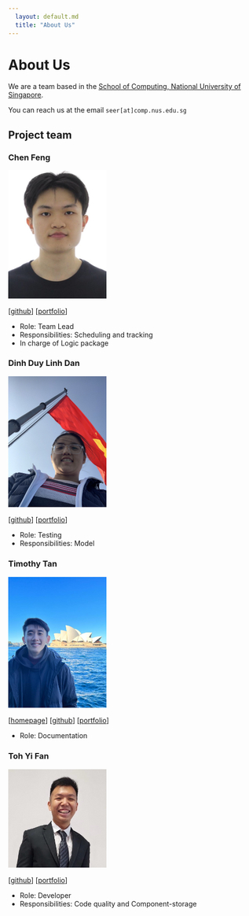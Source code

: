 ```yaml
---
  layout: default.md
  title: "About Us"
---
```


# About Us

We are a team based in the [School of Computing, National University of Singapore](http://www.comp.nus.edu.sg).

You can reach us at the email `seer[at]comp.nus.edu.sg`

## Project team

### Chen Feng

<img src="images/feng1231.png" width="200px">

[[github](https://github.com/feng1231)]
[[portfolio](team/johndoe.md)]

* Role: Team Lead
* Responsibilities: Scheduling and tracking
* In charge of Logic package

### Dinh Duy Linh Dan

<img src="images/denniedan.png" width="200px">

[[github](http://github.com/DennieDan)]
[[portfolio](team/johndoe.md)]

* Role: Testing
* Responsibilities: Model

### Timothy Tan

<img src="images/teamotitan.png" width="200px">

[[homepage](http://github.com/teamotitan)]
[[github](https://github.com/teamotitan)]
[[portfolio](team/johndoe.md)]

* Role: Documentation

### Toh Yi Fan

<img src="images/ty1fan.png" width="200px">

[[github](https://github.com/TY1Fan)]
[[portfolio](team/johndoe.md)]

* Role: Developer
* Responsibilities: Code quality and Component-storage
